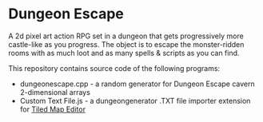 # Dungeon Escape 

A 2d pixel art action RPG set in a dungeon that gets progressively more castle-like as you progress. The object is to escape the monster-ridden rooms with as much loot and as many spells & scripts as you can find.

This repository contains source code of the following programs:

* dungeonescape.cpp - a random generator for Dungeon Escape cavern 2-dimensional arrays
* Custom Text File.js - a dungeongenerator .TXT file importer extension for <a href="https://mapeditor.org">Tiled Map Editor</a>
